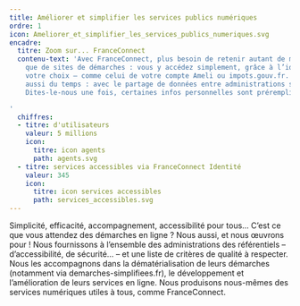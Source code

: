 ```yaml
---
title: Améliorer et simplifier les services publics numériques
ordre: 1
icon: Ameliorer_et_simplifier_les_services_publics_numeriques.svg
encadre:
  titre: Zoom sur... FranceConnect
  contenu-text: 'Avec FranceConnect, plus besoin de retenir autant de mots de passe
    que de sites de démarches : vous y accédez simplement, grâce à l’identifiant de
    votre choix – comme celui de votre compte Ameli ou impots.gouv.fr. Vous gagnez
    aussi du temps : avec le partage de données entre administrations selon le principe
    Dites-le-nous une fois, certaines infos personnelles sont préremplies.

'
  chiffres:
  - titre: d'utilisateurs
    valeur: 5 millions
    icon:
      titre: icon agents
      path: agents.svg
  - titre: services accessibles via FranceConnect Identité
    valeur: 345
    icon:
      titre: icon services accessibles
      path: services_accessibles.svg
---
```


Simplicité, efficacité, accompagnement, accessibilité pour tous…
C’est ce que vous attendez des démarches en ligne ? Nous aussi, et nous œuvrons
pour ! Nous fournissons à  l’ensemble des administrations des référentiels – d’accessibilité,
de sécurité… – et une liste de critères  de qualité à respecter. Nous les accompagnons
dans la dématérialisation de leurs démarches (notamment via  demarches-simplifiees.fr),
le développement et l’amélioration de leurs services en ligne. Nous produisons
nous-mêmes des services numériques utiles à tous, comme FranceConnect.

